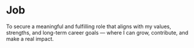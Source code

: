 # Job
To secure a meaningful and fulfilling role that aligns with my values, strengths, and long-term career goals — where I can grow, contribute, and make a real impact. 
